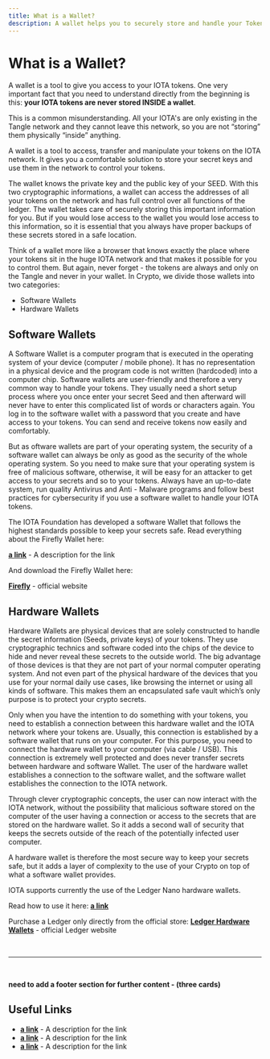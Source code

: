 ```yaml
---
title: What is a Wallet?
description: A wallet helps you to securely store and handle your Tokens. We describe the different options available.
---
```

# What is a Wallet?

A wallet is a tool to give you access to your IOTA tokens. One very important fact that you need to understand directly from the beginning is this: **your IOTA tokens are never stored INSIDE a wallet**.

This is a common misunderstanding. All your IOTA's are only existing in the Tangle network and they cannot leave this network, so you are not “storing” them physically “inside” anything.

A wallet is a tool to access, transfer and manipulate your tokens on the IOTA network. It gives you a comfortable solution to store your secret keys and use them in the network to control your tokens.

The wallet knows the private key and the public key of your SEED. With this two cryptographic informations, a wallet can access the addresses of all your tokens on the network and has full control over all functions of the ledger. The wallet takes care of securely storing this important information for you. But if you would lose access to the wallet you would lose access to this information, so it is essential that you always have proper backups of these secrets stored in a safe location.

Think of a wallet more like a browser that knows exactly the place where your tokens sit in the huge IOTA network and that makes it possible for you to control them. But again, never forget - the tokens are always and only on the Tangle and never in your wallet.
In Crypto, we divide those wallets into two categories:
- Software Wallets
- Hardware Wallets

## Software Wallets

A Software Wallet is a computer program that is executed in the operating system of your device (computer / mobile phone). It has no representation in a physical device and the program code is not written (hardcoded) into a computer chip.
Software wallets are user-friendly and therefore a very common way to handle your tokens. They usually need a short setup process where you once enter your secret Seed and then afterward will never have to enter this complicated list of words or characters again. You log in to the software wallet with a password that you create and have access to your tokens. You can send and receive tokens now easily and comfortably.

But as oftware wallets are part of your operating system, the security of a software wallet can always be only as good as the security of the whole operating system. So you need to make sure that your operating system is free of malicious software, otherwise, it will be easy for an attacker to get access to your secrets and so to your tokens. Always have an up-to-date system, run quality Antivirus and Anti - Malware programs and follow best practices for cybersecurity if you use a software wallet to handle your IOTA tokens.

The IOTA Foundation has developed a software Wallet that follows the highest standards possible to keep your secrets safe. Read everything about the Firefly Wallet here:

**[a link](https://linkgoes.here)** - A description for the link

And download the Firefly Wallet here:

**[Firefly](https://firefly.iota.org)** - official website


## Hardware Wallets

Hardware Wallets are physical devices that are solely constructed to handle the secret information (Seeds, private keys) of your tokens. They use cryptographic technics and software coded into the chips of the device to hide and never reveal these secrets to the outside world.
The big advantage of those devices is that they are not part of your normal computer operating system. And not even part of the physical hardware of the devices that you use for your normal daily use cases, like browsing the internet or using all kinds of software. This makes them an encapsulated safe vault which’s only purpose is to protect your crypto secrets.

Only when you have the intention to do something with your tokens, you need to establish a connection between this hardware wallet and the IOTA network where your tokens are. Usually, this connection is established by a software wallet that runs on your computer. For this purpose, you need to connect the hardware wallet to your computer (via cable / USB). This connection is extremely well protected and does never transfer secrets between hardware and software Wallet. The user of the hardware wallet establishes a connection to the software wallet, and the software wallet establishes the connection to the IOTA network.

Through clever cryptographic concepts, the user can now interact with the IOTA network, without the possibility that malicious software stored on the computer of the user having a connection or access to the secrets that are stored on the hardware wallet. So it adds a second wall of security that keeps the secrets outside of the reach of the potentially infected user computer.

A hardware wallet is therefore the most secure way to keep your secrets safe, but it adds a layer of complexity to the use of your Crypto on top of what a software wallet provides.

IOTA supports currently the use of the Ledger Nano hardware wallets. 

Read how to use it here: **[a link](https://linkgoes.here)** 

Purchase a Ledger only directly from the official store:  **[Ledger Hardware Wallets](https://www.ledger.com/)** - official Ledger website


<br/>

----

<br/>

**need to add a footer section for further content - (three cards)**

## Useful Links
- **[a link](https://linkgoes.here)** - A description for the link
- **[a link](https://linkgoes.here)** - A description for the link
- **[a link](https://linkgoes.here)** - A description for the link


